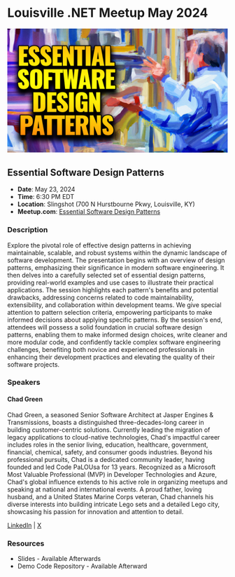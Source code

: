 # Louisville .NET Meetup May 2024

![Essential Software Design Patterns)](./assets/thumbnail-2024-05.jpg)

## Essential Software Design Patterns

- **Date**: May 23, 2024
- **Time**: 6:30 PM EDT
- **Location**: Slingshot (700 N Hurstbourne Pkwy, Louisville, KY)
- **Meetup.com**: [Essential Software Design Patterns](https://www.meetup.com/louisville-dotnet/events/300463326/)

### Description

Explore the pivotal role of effective design patterns in achieving maintainable, scalable, and robust systems within the dynamic landscape of software development. The presentation begins with an overview of design patterns, emphasizing their significance in modern software engineering. It then delves into a carefully selected set of essential design patterns, providing real-world examples and use cases to illustrate their practical applications. The session highlights each pattern's benefits and potential drawbacks, addressing concerns related to code maintainability, extensibility, and collaboration within development teams. We give special attention to pattern selection criteria, empowering participants to make informed decisions about applying specific patterns. By the session's end, attendees will possess a solid foundation in crucial software design patterns, enabling them to make informed design choices, write cleaner and more modular code, and confidently tackle complex software engineering challenges, benefiting both novice and experienced professionals in enhancing their development practices and elevating the quality of their software projects.

### Speakers

#### Chad Green

Chad Green, a seasoned Senior Software Architect at Jasper Engines & Transmissions, boasts a distinguished three-decades-long career in building customer-centric solutions. Currently leading the migration of legacy applications to cloud-native technologies, Chad's impactful career includes roles in the senior living, education, healthcare, government, financial, chemical, safety, and consumer goods industries. Beyond his professional pursuits, Chad is a dedicated community leader, having founded and led Code PaLOUsa for 13 years. Recognized as a Microsoft Most Valuable Professional (MVP) in Developer Technologies and Azure, Chad's global influence extends to his active role in organizing meetups and speaking at national and international events. A proud father, loving husband, and a United States Marine Corps veteran, Chad channels his diverse interests into building intricate Lego sets and a detailed Lego city, showcasing his passion for innovation and attention to detail.

[LinkedIn](https://www.linkedin.com/in/chadwickgreen/) | [X](https://twitter.com/chadgreen)

### Resources

- Slides - Available Afterwards
- Demo Code Repository - Available Afterward